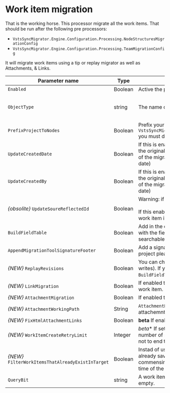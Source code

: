 # Work item migration

That is the working horse. This processor migrate all the work items. That should be run after the following pre processors:

* `VstsSyncMigrator.Engine.Configuration.Processing.NodeStructuresMigrationConfig`
* `VstsSyncMigrator.Engine.Configuration.Processing.TeamMigrationConfig`
 
It will migrate work items using a tip or replay migrator as well as Attachments, & Links.

| Parameter name                       | Type    | Description                              | Default Value                            |
|--------------------------------------|---------|------------------------------------------|------------------------------------------|
| `Enabled`                            | Boolean | Active the processor if it true.         | false                                    |
| `ObjectType`                         | string  | The name of the processor                | VstsSyncMigrator. Engine. Configuration. Processing. WorkItemMigrationConfig |
| `PrefixProjectToNodes`               | Boolean | Prefix your iterations and areas with the project name. If you have enabled this in `VstsSyncMigrator.Engine.Configuration.Processing.NodeStructuresMigrationConfig` you must do it here too. | false                                    |
| `UpdateCreatedDate`                  | Boolean | If this is enabled the creation process on the target project will create the items with the original creation date. (Important: The item history is always pointed to the date of the migration, it's change only the data column `CreateDate`, not the internal create date) | false                                    |
| `UpdateCreatedBy`                    | Boolean | If this is enabled the creation process on the target project will create the items with the original creation date. (Important: The item history is always pointed to the date of the migration, it's change only the data column `CreateDate`, not the internal create date) | false                                    |
| _{obsolite}_ `UpdateSoureReflectedId`             | Boolean | Warning: if this enabled, that will change the work items from the source!<br><br>If this enabled, it will write the link to the work item in the target projekt to the same work item in the source project. | false                                    |
| `BuildFieldTable`                    | Boolean | Add in the original field to value table in a history comment. So if you lost information with the field mapping you are on the save side without data lost. This table is searchable using a `CONTAINS` WIQL query | false                                    |
| `AppendMigrationToolSignatureFooter` | Boolean | Add a signatur to the in the comment history of each work item. If you like this project please set this to true 😊 | false                                    |
| _{NEW}_ `ReplayRevisions` | Boolean | You can choose to migrate the tip only (a single write) or all of the revisions (many writes). If you are setting this to `false` to migrate only the tip then you should set `BuildFieldTable` to `true` | true |
| _{NEW}_ `LinkMigration` | Boolean | If enabled this will migrate the Links for the work item at the same time as the whole work item. | true |
| _{NEW}_ `AttachmentMigration` | Boolean | If enabled this will migrate all of the attachements at the same time as the work item | true |
| _{NEW}_ `AttachmentWorkingPath` | String | `AttachmentMigration` is set to true then you need to specify a working path for attachemnts to be saved localy. | `C:\temp\Migration\` |
| _{NEW}_ `FixHtmlAttachmentLinks` | Boolean | **beta** If enabled this will fix any image attachments URL's in the HTML fields. |
| _{NEW}_ `WorkItemCreateRetryLimit` | Integer | *beta** If set to a number greater than 0 work items that fail to save will retry after a number of seconds equil to the retry count. This allows for periodic network glitches not to end the process. | 5 |
| _{NEW}_ `FilterWorkItemsThatAlreadyExistInTarget` | Boolean | Instad of using the `UpdateSoureReflectedId` setting this load all of the work items already saved to the Target and removes them from the Source work item list prior to commensing the run. While this may take some time in large data sets it reduces the time of the overall migration significantly if you need to restart. | true |
| `QueryBit`                           | string  | A work item query to select only important work items. To migrate all leave this empty. |                                          |


